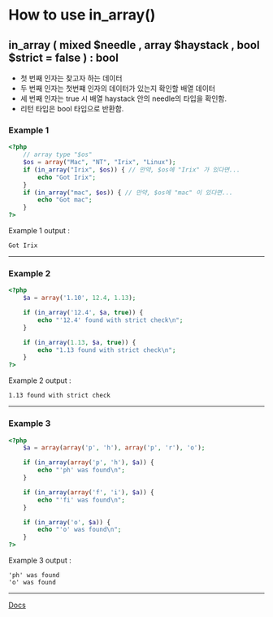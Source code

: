 # How to use in_array()
## in_array ( mixed $needle , array $haystack , bool $strict = false ) : bool
- 첫 번째 인자는 찾고자 하는 데이터
- 두 번째 인자는 첫번쨰 인자의 데이터가 있는지 확인할 배열 데이터
- 세 번째 인자는 true 시 배열 haystack 안의 needle의 타입을 확인함.
- 리턴 타입은 bool 타입으로 반환함.

### Example 1
```php
<?php
    // array type "$os"
    $os = array("Mac", "NT", "Irix", "Linux");
    if (in_array("Irix", $os)) { // 만약, $os에 "Irix" 가 있다면...
        echo "Got Irix";
    }
    if (in_array("mac", $os)) { // 만약, $os에 "mac" 이 있다면...
        echo "Got mac";
    }
?>
```
Example 1 output :
```
Got Irix
```
---
### Example 2
```php
<?php
    $a = array('1.10', 12.4, 1.13);

    if (in_array('12.4', $a, true)) {
        echo "'12.4' found with strict check\n";
    }

    if (in_array(1.13, $a, true)) {
        echo "1.13 found with strict check\n";
    }
?>
```
Example 2 output :
```
1.13 found with strict check
```
---
### Example 3
```php
<?php
    $a = array(array('p', 'h'), array('p', 'r'), 'o');

    if (in_array(array('p', 'h'), $a)) {
        echo "'ph' was found\n";
    }

    if (in_array(array('f', 'i'), $a)) {
        echo "'fi' was found\n";
    }

    if (in_array('o', $a)) {
        echo "'o' was found\n";
    }
?>
```
Example 3 output : 
```
'ph' was found
'o' was found
```
---
[Docs](https://www.php.net/manual/en/function.in-array.php)